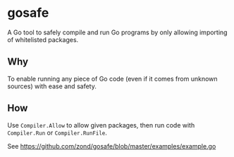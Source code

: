 # gosafe

A Go tool to safely compile and run Go programs by only allowing importing of whitelisted packages.

## Why

To enable running any piece of Go code (even if it comes from unknown sources) with ease and safety.

## How

Use `Compiler.Allow` to allow given packages, then run code with `Compiler.Run` or `Compiler.RunFile`.

See https://github.com/zond/gosafe/blob/master/examples/example.go
